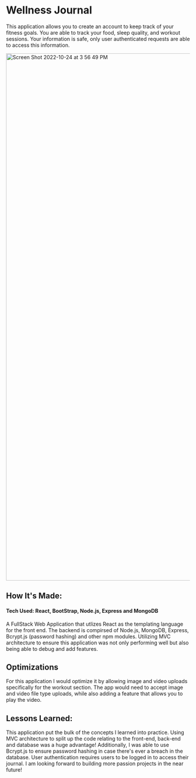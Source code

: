 <h1>Wellness Journal</h1>

<p> 
  This application allows you to create an account to keep track of your fitness goals. You are able to track your food, sleep quality, and workout sessions. Your information is safe, only user authenticated requests are able to access this information. 
</p> 


<img width="1440" alt="Screen Shot 2022-10-24 at 3 56 49 PM" src=""
     alt="Screenshot of the homepage">

<h2> How It's Made:</h2>

<h4>Tech Used: React, BootStrap, Node.js, Express and MongoDB </h4>
<p> A FullStack Web Application that utlizes React as the templating language for the front end. The backend is compirsed of Node.js, MongoDB, Express, Bcrypt.js (password hashing) and other npm modules. Utilizing MVC architecture to ensure this application was not only performing well but also being able to debug and add features. </p>

<h2> Optimizations</h2>

<p> For this application I would optimize it by allowing image and video uploads specifically for the workout section. The app would need to accept image and video file type uploads, while also adding a feature that allows you to play the video.</p>

<h2> Lessons Learned:</h2>
<p> This application put the bulk of the concepts I learned into practice. Using MVC architecture to split up the code relating to the front-end, back-end and database was a huge advantage! Additionally, I was able to use Bcrypt.js to ensure password hashing in case there's ever a breach in the database. User authentication requires users to be logged in to access their journal.  I am looking forward to building more passion projects in the near future!
</p>
